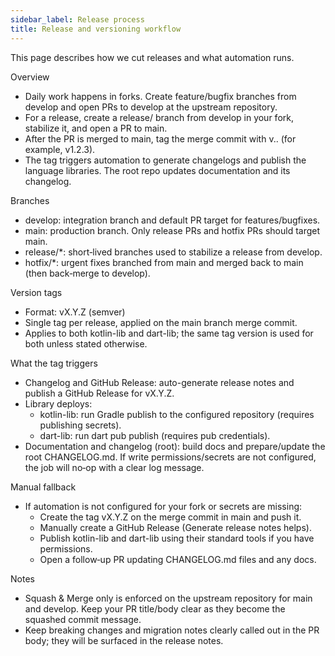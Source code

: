 ```yaml
---
sidebar_label: Release process
title: Release and versioning workflow
---
```


This page describes how we cut releases and what automation runs.

Overview
- Daily work happens in forks. Create feature/bugfix branches from develop and open PRs to develop at the upstream repository.
- For a release, create a release/<version> branch from develop in your fork, stabilize it, and open a PR to main.
- After the PR is merged to main, tag the merge commit with v<major>.<minor>.<patch> (for example, v1.2.3).
- The tag triggers automation to generate changelogs and publish the language libraries. The root repo updates documentation and its changelog.

Branches
- develop: integration branch and default PR target for features/bugfixes.
- main: production branch. Only release PRs and hotfix PRs should target main.
- release/*: short‑lived branches used to stabilize a release from develop.
- hotfix/*: urgent fixes branched from main and merged back to main (then back‑merge to develop).

Version tags
- Format: vX.Y.Z (semver)
- Single tag per release, applied on the main branch merge commit.
- Applies to both kotlin-lib and dart-lib; the same tag version is used for both unless stated otherwise.

What the tag triggers
- Changelog and GitHub Release: auto-generate release notes and publish a GitHub Release for vX.Y.Z.
- Library deploys:
  - kotlin-lib: run Gradle publish to the configured repository (requires publishing secrets).
  - dart-lib: run dart pub publish (requires pub credentials).
- Documentation and changelog (root): build docs and prepare/update the root CHANGELOG.md. If write permissions/secrets are not configured, the job will no‑op with a clear log message.

Manual fallback
- If automation is not configured for your fork or secrets are missing:
  - Create the tag vX.Y.Z on the merge commit in main and push it.
  - Manually create a GitHub Release (Generate release notes helps).
  - Publish kotlin-lib and dart-lib using their standard tools if you have permissions.
  - Open a follow‑up PR updating CHANGELOG.md files and any docs.

Notes
- Squash & Merge only is enforced on the upstream repository for main and develop. Keep your PR title/body clear as they become the squashed commit message.
- Keep breaking changes and migration notes clearly called out in the PR body; they will be surfaced in the release notes.
